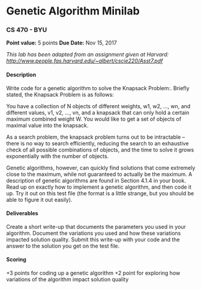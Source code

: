 # Genetic Algorithm Minilab
### CS 470 - BYU

**Point value:** 5 points
**Due Date:** Nov 15, 2017

*This lab has been adapted from an assignment given at Harvard:
http://www.people.fas.harvard.edu/~albert/cscie220/Asst7.pdf*

#### Description
Write code for a genetic algorithm to solve the Knapsack Problem:. Briefly stated, the Knapsack
Problem is as follows:

You have a collection of N objects of different weights, w1, w2, …, wn, and different
values, v1, v2, …, vn, and a knapsack that can only hold a certain maximum combined
weight W. You would like to get a set of objects of maximal value into the knapsack.

As a search problem, the knapsack problem turns out to be intractable – there is no way to search
efficiently, reducing the search to an exhaustive check of all possible combinations of objects,
and the time to solve it grows exponentially with the number of objects.

Genetic algorithms, however, can quickly find solutions that come extremely close to the
maximum, while not guaranteed to actually be the maximum. A description of genetic
algorithms are found in Section 4.1.4 in your book. Read up on exactly how to implement a
genetic algorithm, and then code it up. Try it out on this test file (the format is a little strange,
but you should be able to figure it out easily).

#### Deliverables
Create a short write-up that documents the parameters you used in your algorithm. Document
the variations you used and how these variations impacted solution quality. Submit this write-up
with your code and the answer to the solution you get on the test file.

#### Scoring
+3 points for coding up a genetic algorithm
+2 point for exploring how variations of the algorithm impact solution quality 
